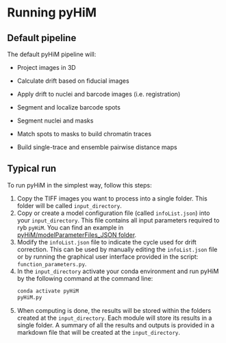 # Running pyHiM



## Default pipeline

The default pyHiM pipeline will:
- Project images in 3D

- Calculate drift based on fiducial images

- Apply drift to nuclei and barcode images (i.e. registration)

- Segment and localize barcode spots

- Segment nuclei and masks

- Match spots to masks to build chromatin traces

- Build single-trace and ensemble pairwise distance maps

  

## Typical run

To run pyHiM in the simplest way, follow this steps:
1. Copy the TIFF images you want to process into a single folder. This folder will be called `input_directory`.
2. Copy or create a model configuration file (called `infoList.json`) into your `input_directory`. This file contains all input parameters required to ryb `pyHiM`. You can find an example in [pyHiM/modelParameterFiles_JSON folder](https://github.com/marcnol/pyHiM/blob/master/modelParameterFiles_JSON/infoList.json).
3. Modify the `infoList.json` file to indicate the cycle used for drift correction. This can be used by manually editing the `infoList.json` file or by running the graphical user interface provided in the script: `function_parameters.py`.
4. In the `input_directory` activate your conda environment and run pyHiM by the following command at the command line:
	```bash
   conda activate pyHiM
	pyHiM.py
	```
5. When computing is done, the results will be stored within the folders created at the `input_directory`. Each module will store its results in a single folder. A summary of all the results and outputs is provided in a markdown file that will be created at the `input_directory`.